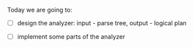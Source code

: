 






Today we are going to:
- [ ] design the analyzer: input - parse tree, output - logical plan
- [ ] implement some parts of the analyzer








